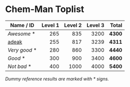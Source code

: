 # Chem-Man Toplist

| Name / ID                              | Level 1 | Level 2 | Level 3 |    Total |
|----------------------------------------|--------:|--------:|--------:|---------:|
| _Awesome_ *                            |     265 |     835 |    3200 | **4300** |
| [adeak](https://github.com/adeak/)     |     255 |     817 |    3239 | **4311** |
| _Very good_ *                          |     280 |     860 |    3300 | **4440** |
| _Good_ *                               |     300 |     900 |    3400 | **4600** |
| _Not bad_ *                            |     400 |    1000 |    4000 | **5400** |

_Dummy reference results are marked with * signs._
